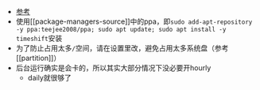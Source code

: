 - [参考](https://linux.cn/article-11619-1.html)
- 使用[[package-managers-source]]中的ppa，即`sudo add-apt-repository -y ppa:teejee2008/ppa; sudo apt update; sudo apt install -y timeshift`安装
- 为了防止占用太多`/`空间，请在设置里改，避免占用太多系统盘（参考[[partition]]）
- 后台运行确实是会卡的，所以其实大部分情况下没必要开hourly
  - daily就很够了